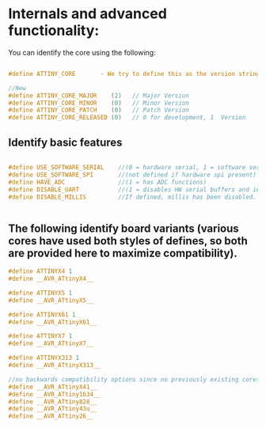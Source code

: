 # Internals and advanced functionality:

You can identify the core using the following:

```c

#define ATTINY_CORE       - We try to define this as the version string as text. It usually works through the official IDE, otherwise it should have a placeholder string.

//New
#define ATTINY_CORE_MAJOR    (2)   // Major Version
#define ATTINY_CORE_MINOR    (0)   // Minor Version
#define ATTINY_CORE_PATCH    (0)   // Patch Version
#define ATTINY_CORE_RELEASED (0)   // 0 for development, 1  Version

```


## Identify basic features

```c

#define USE_SOFTWARE_SERIAL    //(0 = hardware serial, 1 = software serial
#define USE_SOFTWARE_SPI       //(not defined if hardware spi present)
#define HAVE_ADC               //(1 = has ADC functions)
#define DISABLE_UART           //(1 = disables HW serial buffers and interrupts)
#define DISABLE_MILLIS         //If defined, millis has been disabled.



```

## The following identify board variants (various cores have used both styles of defines, so both are provided here to maximize compatibility).

```c
#define ATTINYX4 1
#define __AVR_ATtinyX4__

#define ATTINYX5 1
#define __AVR_ATtinyX5__

#define ATTINYX61 1
#define __AVR_ATtinyX61__

#define ATTINYX7 1
#define __AVR_ATtinyX7__

#define ATTINYX313 1
#define __AVR_ATtinyX313__

//no backwards compatibility options since no previously existing cores used the other convention.
#define __AVR_ATtinyX41__
#define __AVR_ATtiny1634__
#define __AVR_ATtiny828__
#define __AVR_ATtiny43u__
#define __AVR_ATtiny26__

```

